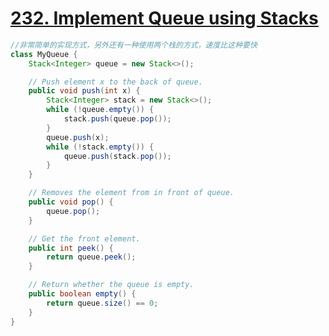 # <a href="https://leetcode.com/problems/implement-queue-using-stacks/">232. Implement Queue using Stacks</a>

```java
//非常简单的实现方式，另外还有一种使用两个栈的方式，速度比这种要快
class MyQueue {
    Stack<Integer> queue = new Stack<>();

	// Push element x to the back of queue.
	public void push(int x) {
		Stack<Integer> stack = new Stack<>();
		while (!queue.empty()) {
			stack.push(queue.pop());
		}
		queue.push(x);
		while (!stack.empty()) {
			queue.push(stack.pop());
		}
	}

	// Removes the element from in front of queue.
	public void pop() {
		queue.pop();
	}

	// Get the front element.
	public int peek() {
		return queue.peek();
	}

	// Return whether the queue is empty.
	public boolean empty() {
		return queue.size() == 0;
	}
}
```